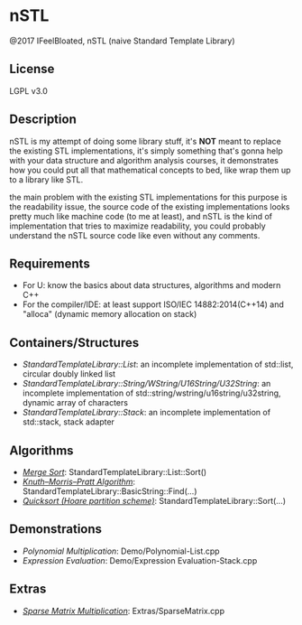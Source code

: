 # nSTL
@2017 IFeelBloated, nSTL (naive Standard Template Library)

## License
LGPL v3.0

## Description
nSTL is my attempt of doing some library stuff, it's **NOT** meant to replace the existing STL implementations, it's simply something that's gonna help with your data structure and algorithm analysis courses, it demonstrates how you could put all that mathematical concepts to bed, like wrap them up to a library like STL.

the main problem with the existing STL implementations for this purpose is the readability issue, the source code of the existing implementations looks pretty much like machine code (to me at least), and nSTL is the kind of implementation that tries to maximize readability, you could probably understand the nSTL source code like even without any comments.

## Requirements
- For U: know the basics about data structures, algorithms and modern C++
- For the compiler/IDE: at least support ISO/IEC 14882:2014(C++14) and "alloca" (dynamic memory allocation on stack)

## Containers/Structures
- *StandardTemplateLibrary::List*: an incomplete implementation of std::list, circular doubly linked list
- *StandardTemplateLibrary::String/WString/U16String/U32String*: an incomplete implementation of std::string/wstring/u16string/u32string, dynamic array of characters
- *StandardTemplateLibrary::Stack*: an incomplete implementation of std::stack, stack adapter

## Algorithms
- *[Merge Sort](https://en.wikipedia.org/wiki/Merge_sort)*: StandardTemplateLibrary::List::Sort()
- *[Knuth–Morris–Pratt Algorithm](https://en.wikipedia.org/wiki/Knuth–Morris–Pratt_algorithm)*: StandardTemplateLibrary::BasicString::Find(...)
- *[Quicksort (Hoare partition scheme)](https://en.wikipedia.org/wiki/Quicksort)*: StandardTemplateLibrary::Sort(...)

## Demonstrations
- *Polynomial Multiplication*: Demo/Polynomial-List.cpp
- *Expression Evaluation*: Demo/Expression Evaluation-Stack.cpp

## Extras
- *[Sparse Matrix Multiplication](https://en.wikipedia.org/wiki/Sparse_matrix#List_of_lists_.28LIL.29)*: Extras/SparseMatrix.cpp